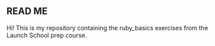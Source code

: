 ## READ ME ##
Hi!
This is my repository containing the ruby_basics exercises from the Launch School prep course.
